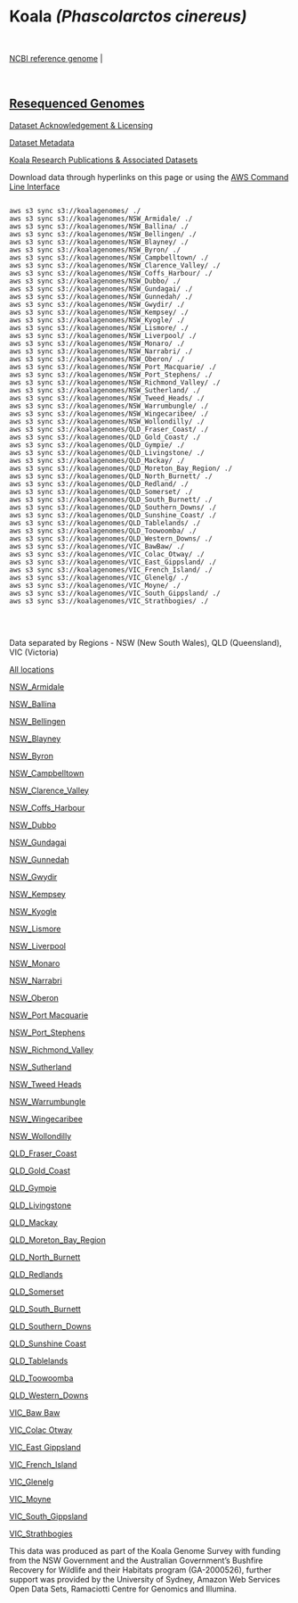 # **Koala** *(Phascolarctos cinereus)*

<br>

[NCBI reference genome](https://www.ncbi.nlm.nih.gov/assembly/GCF_002099425.1/) | 

<br>

## [Resequenced Genomes](https://koalagenomes.s3.ap-southeast-2.amazonaws.com/index.html)

[Dataset Acknowledgement & Licensing](https://koalagenomes.s3.ap-southeast-2.amazonaws.com/KoalaReadMe.txt)

[Dataset Metadata](https://koalagenomes.s3.ap-southeast-2.amazonaws.com/Koala_Metadata-15-06-2022.csv)

[Koala Research Publications & Associated Datasets](../publications.md)

Download data through hyperlinks on this page or using the [AWS Command Line Interface](https://docs.aws.amazon.com/cli/latest/userguide/cli-chap-install.html)
  
```

aws s3 sync s3://koalagenomes/ ./
aws s3 sync s3://koalagenomes/NSW_Armidale/ ./
aws s3 sync s3://koalagenomes/NSW_Ballina/ ./
aws s3 sync s3://koalagenomes/NSW_Bellingen/ ./
aws s3 sync s3://koalagenomes/NSW_Blayney/ ./
aws s3 sync s3://koalagenomes/NSW_Byron/ ./
aws s3 sync s3://koalagenomes/NSW_Campbelltown/ ./
aws s3 sync s3://koalagenomes/NSW_Clarence_Valley/ ./
aws s3 sync s3://koalagenomes/NSW_Coffs_Harbour/ ./
aws s3 sync s3://koalagenomes/NSW_Dubbo/ ./
aws s3 sync s3://koalagenomes/NSW_Gundagai/ ./
aws s3 sync s3://koalagenomes/NSW_Gunnedah/ ./
aws s3 sync s3://koalagenomes/NSW_Gwydir/ ./
aws s3 sync s3://koalagenomes/NSW_Kempsey/ ./
aws s3 sync s3://koalagenomes/NSW_Kyogle/ ./
aws s3 sync s3://koalagenomes/NSW_Lismore/ ./
aws s3 sync s3://koalagenomes/NSW_Liverpool/ ./
aws s3 sync s3://koalagenomes/NSW_Monaro/ ./
aws s3 sync s3://koalagenomes/NSW_Narrabri/ ./
aws s3 sync s3://koalagenomes/NSW_Oberon/ ./
aws s3 sync s3://koalagenomes/NSW_Port_Macquarie/ ./
aws s3 sync s3://koalagenomes/NSW_Port_Stephens/ ./
aws s3 sync s3://koalagenomes/NSW_Richmond_Valley/ ./
aws s3 sync s3://koalagenomes/NSW_Sutherland/ ./
aws s3 sync s3://koalagenomes/NSW_Tweed_Heads/ ./
aws s3 sync s3://koalagenomes/NSW_Warrumbungle/ ./
aws s3 sync s3://koalagenomes/NSW_Wingecaribee/ ./
aws s3 sync s3://koalagenomes/NSW_Wollondilly/ ./
aws s3 sync s3://koalagenomes/QLD_Fraser_Coast/ ./
aws s3 sync s3://koalagenomes/QLD_Gold_Coast/ ./
aws s3 sync s3://koalagenomes/QLD_Gympie/ ./
aws s3 sync s3://koalagenomes/QLD_Livingstone/ ./
aws s3 sync s3://koalagenomes/QLD_Mackay/ ./
aws s3 sync s3://koalagenomes/QLD_Moreton_Bay_Region/ ./
aws s3 sync s3://koalagenomes/QLD_North_Burnett/ ./
aws s3 sync s3://koalagenomes/QLD_Redland/ ./
aws s3 sync s3://koalagenomes/QLD_Somerset/ ./
aws s3 sync s3://koalagenomes/QLD_South_Burnett/ ./
aws s3 sync s3://koalagenomes/QLD_Southern_Downs/ ./
aws s3 sync s3://koalagenomes/QLD_Sunshine_Coast/ ./
aws s3 sync s3://koalagenomes/QLD_Tablelands/ ./
aws s3 sync s3://koalagenomes/QLD_Toowoomba/ ./
aws s3 sync s3://koalagenomes/QLD_Western_Downs/ ./
aws s3 sync s3://koalagenomes/VIC_BawBaw/ ./
aws s3 sync s3://koalagenomes/VIC_Colac_Otway/ ./
aws s3 sync s3://koalagenomes/VIC_East_Gippsland/ ./
aws s3 sync s3://koalagenomes/VIC_French_Island/ ./
aws s3 sync s3://koalagenomes/VIC_Glenelg/ ./
aws s3 sync s3://koalagenomes/VIC_Moyne/ ./
aws s3 sync s3://koalagenomes/VIC_South_Gippsland/ ./
aws s3 sync s3://koalagenomes/VIC_Strathbogies/ ./


```

<br>

Data separated by Regions - NSW (New South Wales), QLD (Queensland), VIC (Victoria)

[All locations](https://koalagenomes.s3.ap-southeast-2.amazonaws.com/index.html)

[NSW_Armidale](https://koalagenomes.s3.ap-southeast-2.amazonaws.com/index.html#NSW_Armidale/)

[NSW_Ballina](https://koalagenomes.s3.ap-southeast-2.amazonaws.com/index.html#NSW_Ballina/)

[NSW_Bellingen](https://koalagenomes.s3.ap-southeast-2.amazonaws.com/index.html#NSW_Bellingen/)

[NSW_Blayney](https://koalagenomes.s3.ap-southeast-2.amazonaws.com/index.html#NSW_Blayney/)

[NSW_Byron](https://koalagenomes.s3.ap-southeast-2.amazonaws.com/index.html#NSW_Byron/)

[NSW_Campbelltown](https://koalagenomes.s3.ap-southeast-2.amazonaws.com/index.html#NSW_Campbelltown/)

[NSW_Clarence_Valley](https://koalagenomes.s3.ap-southeast-2.amazonaws.com/index.html#NSW_Clarence_Valley/)

[NSW_Coffs_Harbour](https://koalagenomes.s3.ap-southeast-2.amazonaws.com/index.html#NSW_Coffs_Harbour/)

[NSW_Dubbo](https://koalagenomes.s3.ap-southeast-2.amazonaws.com/index.html#NSW_Dubbo/)

[NSW_Gundagai](https://koalagenomes.s3.ap-southeast-2.amazonaws.com/index.html#NSW_Gundagai/)

[NSW_Gunnedah](https://koalagenomes.s3.ap-southeast-2.amazonaws.com/index.html#NSW_Gunnedah/)

[NSW_Gwydir](https://koalagenomes.s3.ap-southeast-2.amazonaws.com/index.html#NSW_Gwydir/)

[NSW_Kempsey](https://koalagenomes.s3.ap-southeast-2.amazonaws.com/index.html#NSW_Kempsey/)

[NSW_Kyogle](https://koalagenomes.s3.ap-southeast-2.amazonaws.com/index.html#NSW_Kyogle/)

[NSW_Lismore](https://koalagenomes.s3.ap-southeast-2.amazonaws.com/index.html#NSW_Lismore/)

[NSW_Liverpool](https://koalagenomes.s3.ap-southeast-2.amazonaws.com/index.html#NSW_Liverpool/)

[NSW_Monaro](https://koalagenomes.s3.ap-southeast-2.amazonaws.com/index.html#NSW_Monaro/)

[NSW_Narrabri](https://koalagenomes.s3.ap-southeast-2.amazonaws.com/index.html#NSW_Narrabri/)

[NSW_Oberon](https://koalagenomes.s3.ap-southeast-2.amazonaws.com/index.html#NSW_Oberon/)

[NSW_Port Macquarie](https://koalagenomes.s3.ap-southeast-2.amazonaws.com/index.html#NSW_Port_Macquarie/)

[NSW_Port_Stephens](https://koalagenomes.s3.ap-southeast-2.amazonaws.com/index.html#NSW_Port_Stephens/)

[NSW_Richmond_Valley](https://koalagenomes.s3.ap-southeast-2.amazonaws.com/index.html#NSW_Richmond_Valley/)

[NSW_Sutherland](https://koalagenomes.s3.ap-southeast-2.amazonaws.com/index.html#NSW_Sutherland/)

[NSW_Tweed Heads](https://koalagenomes.s3.ap-southeast-2.amazonaws.com/index.html#NSW_Tweed_Heads/)

[NSW_Warrumbungle](https://koalagenomes.s3.ap-southeast-2.amazonaws.com/index.html#NSW_Warrumbungle/)

[NSW_Wingecaribee](https://koalagenomes.s3.ap-southeast-2.amazonaws.com/index.html#NSW_Wingecaribee/)

[NSW_Wollondilly](https://koalagenomes.s3.ap-southeast-2.amazonaws.com/index.html#NSW_Wollondilly/)

[QLD_Fraser_Coast](https://koalagenomes.s3.ap-southeast-2.amazonaws.com/index.html#QLD_Fraser_Coast/)

[QLD_Gold_Coast](https://koalagenomes.s3.ap-southeast-2.amazonaws.com/index.html#QLD_Gold_Coast/)

[QLD_Gympie](https://koalagenomes.s3.ap-southeast-2.amazonaws.com/index.html#QLD_Gympie/)

[QLD_Livingstone](https://koalagenomes.s3.ap-southeast-2.amazonaws.com/index.html#QLD_Livingstone/)

[QLD_Mackay](https://koalagenomes.s3.ap-southeast-2.amazonaws.com/index.html#QLD_Mackay/)

[QLD_Moreton_Bay_Region](https://koalagenomes.s3.ap-southeast-2.amazonaws.com/index.html#QLD_Moreton_Bay_Region/)

[QLD_North_Burnett](https://koalagenomes.s3.ap-southeast-2.amazonaws.com/index.html#QLD_North_Burnett/)

[QLD_Redlands](https://koalagenomes.s3.ap-southeast-2.amazonaws.com/index.html#QLD_Redland/)

[QLD_Somerset](https://koalagenomes.s3.ap-southeast-2.amazonaws.com/index.html#QLD_Somerset/)

[QLD_South_Burnett](https://koalagenomes.s3.ap-southeast-2.amazonaws.com/index.html#QLD_South_Burnett/)

[QLD_Southern_Downs](https://koalagenomes.s3.ap-southeast-2.amazonaws.com/index.html#QLD_Southern_Downs/)

[QLD_Sunshine Coast](https://koalagenomes.s3.ap-southeast-2.amazonaws.com/index.html#QLD_Sunshine_Coast/)

[QLD_Tablelands](https://koalagenomes.s3.ap-southeast-2.amazonaws.com/index.html#QLD_Tablelands/)

[QLD_Toowoomba](https://koalagenomes.s3.ap-southeast-2.amazonaws.com/index.html#QLD_Toowoomba/)

[QLD_Western_Downs](https://koalagenomes.s3.ap-southeast-2.amazonaws.com/index.html#QLD_Western_Downs/)

[VIC_Baw Baw](https://koalagenomes.s3.ap-southeast-2.amazonaws.com/index.html#VIC_BawBaw/)

[VIC_Colac Otway](https://koalagenomes.s3.ap-southeast-2.amazonaws.com/index.html#VIC_Colac_Otway/)

[VIC_East Gippsland](https://koalagenomes.s3.ap-southeast-2.amazonaws.com/index.html#VIC_East_Gippsland/)

[VIC_French_Island](https://koalagenomes.s3.ap-southeast-2.amazonaws.com/index.html#VIC_French_Island/)

[VIC_Glenelg](https://koalagenomes.s3.ap-southeast-2.amazonaws.com/index.html#VIC_Glenelg/)

[VIC_Moyne](https://koalagenomes.s3.ap-southeast-2.amazonaws.com/index.html#VIC_Moyne/)

[VIC_South_Gippsland](https://koalagenomes.s3.ap-southeast-2.amazonaws.com/index.html#VIC_South_Gippsland/)

[VIC_Strathbogies](https://koalagenomes.s3.ap-southeast-2.amazonaws.com/index.html#VIC_Strathbogies/)

This data was produced as part of the Koala Genome Survey with funding from the NSW Government and the Australian Government’s Bushfire Recovery for Wildlife and their Habitats program (GA-2000526), further support was provided by the University of Sydney, Amazon Web Services Open Data Sets, Ramaciotti Centre for Genomics and Illumina.

